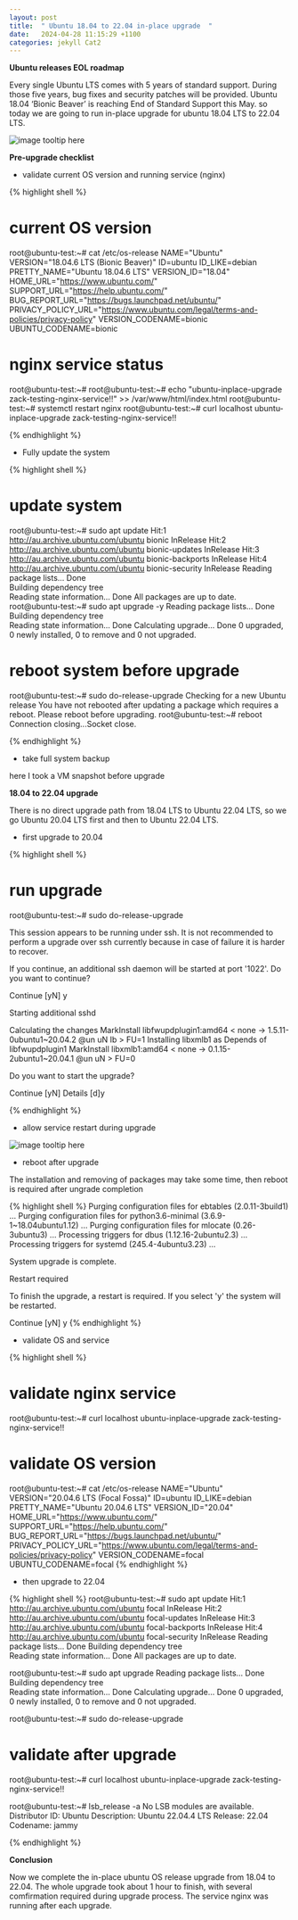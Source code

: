 ```yaml
---
layout: post
title:  " Ubuntu 18.04 to 22.04 in-place upgrade  "
date:   2024-04-28 11:15:29 +1100
categories: jekyll Cat2
---
```


<b> Ubuntu releases EOL roadmap </b>

Every single Ubuntu LTS comes with 5 years of standard support. During those five years, bug fixes and security patches will be provided. Ubuntu 18.04 ‘Bionic Beaver’ is reaching End of Standard Support this May. so today we are going to run in-place upgrade for ubuntu 18.04 LTS to 22.04 LTS.

![image tooltip here](/assets/ubt-upg1.png)

<b> Pre-upgrade checklist </b>

- validate current OS version and running service (nginx)

{% highlight shell %}
# current OS version
root@ubuntu-test:~# cat /etc/os-release 
NAME="Ubuntu"
VERSION="18.04.6 LTS (Bionic Beaver)"
ID=ubuntu
ID_LIKE=debian
PRETTY_NAME="Ubuntu 18.04.6 LTS"
VERSION_ID="18.04"
HOME_URL="https://www.ubuntu.com/"
SUPPORT_URL="https://help.ubuntu.com/"
BUG_REPORT_URL="https://bugs.launchpad.net/ubuntu/"
PRIVACY_POLICY_URL="https://www.ubuntu.com/legal/terms-and-policies/privacy-policy"
VERSION_CODENAME=bionic
UBUNTU_CODENAME=bionic

# nginx service status

root@ubuntu-test:~# root@ubuntu-test:~# echo "ubuntu-inplace-upgrade zack-testing-nginx-service!!"  >> /var/www/html/index.html
root@ubuntu-test:~# systemctl restart nginx
root@ubuntu-test:~# curl localhost
ubuntu-inplace-upgrade zack-testing-nginx-service!!

{% endhighlight %}

- Fully update the system

{% highlight shell %}

# update system
root@ubuntu-test:~# sudo apt update
Hit:1 http://au.archive.ubuntu.com/ubuntu bionic InRelease
Hit:2 http://au.archive.ubuntu.com/ubuntu bionic-updates InRelease
Hit:3 http://au.archive.ubuntu.com/ubuntu bionic-backports InRelease
Hit:4 http://au.archive.ubuntu.com/ubuntu bionic-security InRelease
Reading package lists... Done                      
Building dependency tree       
Reading state information... Done
All packages are up to date.
root@ubuntu-test:~# sudo apt upgrade -y
Reading package lists... Done
Building dependency tree       
Reading state information... Done
Calculating upgrade... Done
0 upgraded, 0 newly installed, 0 to remove and 0 not upgraded.

# reboot system before upgrade
root@ubuntu-test:~# sudo do-release-upgrade
Checking for a new Ubuntu release
You have not rebooted after updating a package which requires a reboot. Please reboot before upgrading.
root@ubuntu-test:~# reboot
Connection closing...Socket close.

{% endhighlight %}

- take full system backup 

here I took a VM snapshot before upgrade

<b> 18.04 to 22.04 upgrade</b>

There is no direct upgrade path from 18.04 LTS to Ubuntu 22.04 LTS, so we go Ubuntu 20.04 LTS first and then to Ubuntu 22.04 LTS.

- first upgrade to 20.04

{% highlight shell %}

# run upgrade

root@ubuntu-test:~# sudo do-release-upgrade

This session appears to be running under ssh. It is not recommended 
to perform a upgrade over ssh currently because in case of failure it 
is harder to recover. 

If you continue, an additional ssh daemon will be started at port 
'1022'. 
Do you want to continue? 

Continue [yN] y

Starting additional sshd 

Calculating the changes
  MarkInstall libfwupdplugin1:amd64 < none -> 1.5.11-0ubuntu1~20.04.2 @un uN Ib > FU=1
  Installing libxmlb1 as Depends of libfwupdplugin1
    MarkInstall libxmlb1:amd64 < none -> 0.1.15-2ubuntu1~20.04.1 @un uN > FU=0

Do you want to start the upgrade? 

Continue [yN]  Details [d]y

{% endhighlight %}

- allow service restart during upgrade

![image tooltip here](/assets/ubt-upg2.png)


- reboot after upgrade

The installation and removing of packages may take some time, then reboot is required after ungrade completion

{% highlight shell %}
Purging configuration files for ebtables (2.0.11-3build1) ...
Purging configuration files for python3.6-minimal (3.6.9-1~18.04ubuntu1.12) ...
Purging configuration files for mlocate (0.26-3ubuntu3) ...
Processing triggers for dbus (1.12.16-2ubuntu2.3) ...
Processing triggers for systemd (245.4-4ubuntu3.23) ...

System upgrade is complete.

Restart required 

To finish the upgrade, a restart is required. 
If you select 'y' the system will be restarted. 

Continue [yN] y
{% endhighlight %}

- validate OS and service

{% highlight shell %}
# validate nginx service
root@ubuntu-test:~# curl localhost
ubuntu-inplace-upgrade  zack-testing-nginx-service!!
# validate OS version
root@ubuntu-test:~# cat /etc/os-release 
NAME="Ubuntu"
VERSION="20.04.6 LTS (Focal Fossa)"
ID=ubuntu
ID_LIKE=debian
PRETTY_NAME="Ubuntu 20.04.6 LTS"
VERSION_ID="20.04"
HOME_URL="https://www.ubuntu.com/"
SUPPORT_URL="https://help.ubuntu.com/"
BUG_REPORT_URL="https://bugs.launchpad.net/ubuntu/"
PRIVACY_POLICY_URL="https://www.ubuntu.com/legal/terms-and-policies/privacy-policy"
VERSION_CODENAME=focal
UBUNTU_CODENAME=focal
{% endhighlight %}

- then upgrade to 22.04

{% highlight shell %}
root@ubuntu-test:~# sudo apt update
Hit:1 http://au.archive.ubuntu.com/ubuntu focal InRelease
Hit:2 http://au.archive.ubuntu.com/ubuntu focal-updates InRelease
Hit:3 http://au.archive.ubuntu.com/ubuntu focal-backports InRelease
Hit:4 http://au.archive.ubuntu.com/ubuntu focal-security InRelease
Reading package lists... Done
Building dependency tree       
Reading state information... Done
All packages are up to date.

root@ubuntu-test:~# sudo apt upgrade
Reading package lists... Done
Building dependency tree       
Reading state information... Done
Calculating upgrade... Done
0 upgraded, 0 newly installed, 0 to remove and 0 not upgraded.

root@ubuntu-test:~# sudo do-release-upgrade

# validate after upgrade 
root@ubuntu-test:~# curl localhost
ubuntu-inplace-upgrade  zack-testing-nginx-service!!

root@ubuntu-test:~# lsb_release -a
No LSB modules are available.
Distributor ID:	Ubuntu
Description:	Ubuntu 22.04.4 LTS
Release:	22.04
Codename:	jammy

{% endhighlight %}


<b> Conclusion</b>

Now we complete the in-place ubuntu OS release upgrade from 18.04 to 22.04. The whole upgrade took about 1 hour to finish, with several comfirmation required during upgrade process. The service nginx was running after each upgrade.    
